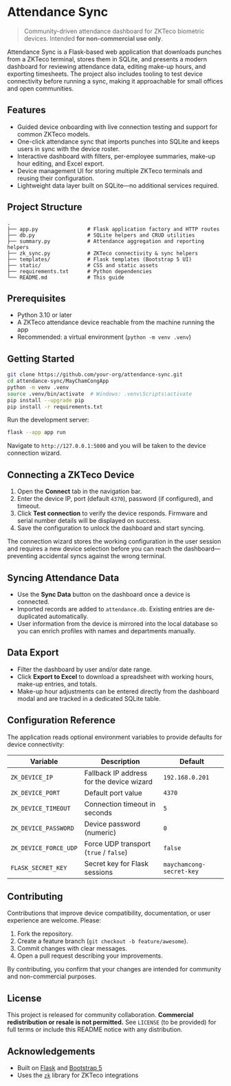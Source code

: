 # Attendance Sync

> Community-driven attendance dashboard for ZKTeco biometric devices. Intended **for non-commercial use only**.

Attendance Sync is a Flask-based web application that downloads punches from a ZKTeco terminal, stores them in SQLite, and presents a modern dashboard for reviewing attendance data, editing make-up hours, and exporting timesheets. The project also includes tooling to test device connectivity before running a sync, making it approachable for small offices and open communities.


## Features

- Guided device onboarding with live connection testing and support for common ZKTeco models.
- One-click attendance sync that imports punches into SQLite and keeps users in sync with the device roster.
- Interactive dashboard with filters, per-employee summaries, make-up hour editing, and Excel export.
- Device management UI for storing multiple ZKTeco terminals and reusing their configuration.
- Lightweight data layer built on SQLite—no additional services required.


## Project Structure

```
.
├── app.py                # Flask application factory and HTTP routes
├── db.py                 # SQLite helpers and CRUD utilities
├── summary.py            # Attendance aggregation and reporting helpers
├── zk_sync.py            # ZKTeco connectivity & sync helpers
├── templates/            # Flask templates (Bootstrap 5 UI)
├── static/               # CSS and static assets
├── requirements.txt      # Python dependencies
└── README.md             # This guide
```


## Prerequisites

- Python 3.10 or later
- A ZKTeco attendance device reachable from the machine running the app
- Recommended: a virtual environment (``python -m venv .venv``)


## Getting Started

```bash
git clone https://github.com/your-org/attendance-sync.git
cd attendance-sync/MayChamCongApp
python -m venv .venv
source .venv/bin/activate  # Windows: .venv\Scripts\activate
pip install --upgrade pip
pip install -r requirements.txt
```

Run the development server:

```bash
flask --app app run
```

Navigate to `http://127.0.0.1:5000` and you will be taken to the device connection wizard.


## Connecting a ZKTeco Device

1. Open the **Connect** tab in the navigation bar.
2. Enter the device IP, port (default `4370`), password (if configured), and timeout.
3. Click **Test connection** to verify the device responds. Firmware and serial number details will be displayed on success.
4. Save the configuration to unlock the dashboard and start syncing.

The connection wizard stores the working configuration in the user session and requires a new device selection before you can reach the dashboard—preventing accidental syncs against the wrong terminal.


## Syncing Attendance Data

- Use the **Sync Data** button on the dashboard once a device is connected.
- Imported records are added to `attendance.db`. Existing entries are de-duplicated automatically.
- User information from the device is mirrored into the local database so you can enrich profiles with names and departments manually.


## Data Export

- Filter the dashboard by user and/or date range.
- Click **Export to Excel** to download a spreadsheet with working hours, make-up entries, and totals.
- Make-up hour adjustments can be entered directly from the dashboard modal and are tracked in a dedicated SQLite table.


## Configuration Reference

The application reads optional environment variables to provide defaults for device connectivity:

| Variable | Description | Default |
| --- | --- | --- |
| `ZK_DEVICE_IP` | Fallback IP address for the device wizard | `192.168.0.201` |
| `ZK_DEVICE_PORT` | Default port value | `4370` |
| `ZK_DEVICE_TIMEOUT` | Connection timeout in seconds | `5` |
| `ZK_DEVICE_PASSWORD` | Device password (numeric) | `0` |
| `ZK_DEVICE_FORCE_UDP` | Force UDP transport (`true` / `false`) | `false` |
| `FLASK_SECRET_KEY` | Secret key for Flask sessions | `maychamcong-secret-key` |


## Contributing

Contributions that improve device compatibility, documentation, or user experience are welcome. Please:

1. Fork the repository.
2. Create a feature branch (`git checkout -b feature/awesome`).
3. Commit changes with clear messages.
4. Open a pull request describing your improvements.

By contributing, you confirm that your changes are intended for community and non-commercial purposes.


## License

This project is released for community collaboration. **Commercial redistribution or resale is not permitted.** See `LICENSE` (to be provided) for full terms or include this README notice with any distribution.


## Acknowledgements

- Built on [Flask](https://flask.palletsprojects.com/) and [Bootstrap 5](https://getbootstrap.com/)
- Uses the [`zk`](https://pypi.org/project/zk/) library for ZKTeco integrations
